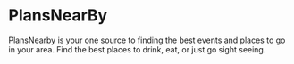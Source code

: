# PlansNearBy

PlansNearby is your one source to finding the best events and places to go in your area.  Find the best places to drink, eat, or just go sight seeing.  

